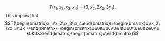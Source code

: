 $$T(x_1,x_2,x_3,x_4) = (0,x_2,2x_3,3x_4).$$
This implies that 
$$T(\begin{bmatrix}x_1\\x_2\\x_3\\x_4\end{bmatrix})=\begin{bmatrix}0\\x_2\\2x_3\\3x_4\end{bmatrix}=\begin{bmatrix}0&0&0&0\\0&1&0&0\\0&0&2&0\\0&0&0&3\end{bmatrix}\begin{bmatrix}x\end{bmatrix}$$